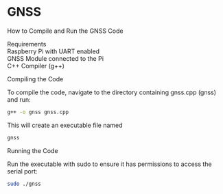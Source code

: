 # GNSS

How to Compile and Run the GNSS Code 

Requirements  
Raspberry Pi with UART enabled    
GNSS Module connected to the Pi  
C++ Compiler (g++)    

Compiling the Code  

To compile the code, navigate to the directory containing gnss.cpp (gnss) and run:  
```bash  
g++ -o gnss gnss.cpp  
```

This will create an executable file named 
```bash  
gnss  
```

Running the Code  

Run the executable with sudo to ensure it has permissions to access the serial port:  
```bash  
sudo ./gnss  
```

